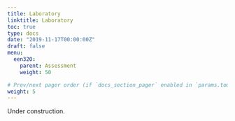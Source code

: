 ```yaml
---
title: Laboratory
linktitle: Laboratory
toc: true
type: docs
date: "2019-11-17T00:00:00Z"
draft: false
menu:
  een320:
    parent: Assessment
    weight: 50

# Prev/next pager order (if `docs_section_pager` enabled in `params.toml`)
weight: 5
---
```


Under construction.
